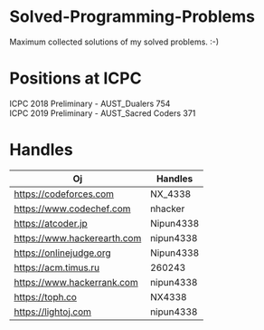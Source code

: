 # Solved-Programming-Problems

Maximum collected solutions of my solved problems. :-)

# Positions at ICPC
ICPC 2018 Preliminary - AUST_Dualers 754<br>
ICPC 2019 Preliminary - AUST_Sacred Coders 371

# Handles
Oj  | Handles
------------- | -------------
https://codeforces.com | NX_4338
https://www.codechef.com | nhacker
https://atcoder.jp | Nipun4338
https://www.hackerearth.com | nipun4338
https://onlinejudge.org | Nipun4338
https://acm.timus.ru | 260243
https://www.hackerrank.com | nipun4338
https://toph.co | NX4338
https://lightoj.com | nipun4338

